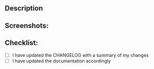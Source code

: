 <!--- Title format: [Feature | Fix | Task#]: <summary of your changes> -->

## Description

<!--- Describe your changes -->
<!--- Why is this change required? What problem does it solve? -->
<!--- If it fixes an open issue, please link to the issue here. -->

## Screenshots:

<!--- If not relevant delete the sub-heading above -->

## Checklist:

<!--- Please put an `x` in all the following boxes that apply to these changes. -->

- [ ] I have updated the CHANGELOG with a summary of my changes
- [ ] I have updated the documentation accordingly
<!-- - [ ] My changes have tests around them -->
